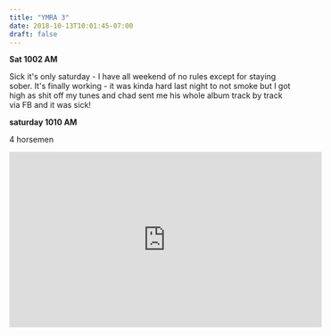 ```yaml
---
title: "YMRA 3"
date: 2018-10-13T10:01:45-07:00
draft: false
---
```


**Sat 1002 AM**

Sick it's only saturday - I have all weekend of no rules except for staying sober. It's finally working - it was kinda hard last night to not smoke but I got high as shit off my tunes and chad sent me his whole album track by track via FB and it was sick!


**saturday 1010 AM**

4 horsemen

<iframe width="560" height="315" src="https://www.youtube.com/embed/gpvcc9C8SbM" frameborder="0" allow="autoplay; encrypted-media" allowfullscreen></iframe> 
